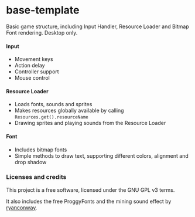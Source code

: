 # base-template

Basic game structure, including Input Handler, Resource Loader and Bitmap Font rendering. Desktop only.

#### Input

- Movement keys
- Action delay
- Controller support
- Mouse control

#### Resource Loader

- Loads fonts, sounds and sprites
- Makes resources globally available by calling `Resources.get().resourceName`
- Drawing sprites and playing sounds from the Resource Loader

#### Font

- Includes bitmap fonts
- Simple methods to draw text, supporting different colors, alignment and drop shadow

### Licenses and credits

This project is a free software, licensed under the GNU GPL v3 terms.

It also includes the free ProggyFonts and the mining sound effect by [ryanconway](http://freesound.org/people/ryanconway/sounds/240801/).
